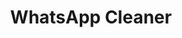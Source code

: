 ---
title: "WhatsApp Cleaner"
description: "Cleaner for WhatsApp - Clean WhatsApp's Redundant Media Files from Storage"
link: "https://github.com/VishnuSanal/WhatsAppCleaner"
---